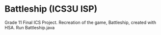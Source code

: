 # Battleship (ICS3U ISP)
Grade 11 Final ICS Project.
Recreation of the game, Battleship, created with HSA.
Run Battleship.java
